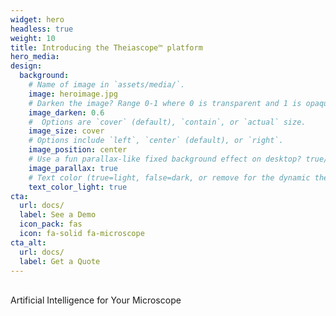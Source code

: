 ```yaml
---
widget: hero
headless: true
weight: 10
title: Introducing the Theiascope™ platform 
hero_media: 
design:
  background:
    # Name of image in `assets/media/`.
    image: heroimage.jpg
    # Darken the image? Range 0-1 where 0 is transparent and 1 is opaque.
    image_darken: 0.6
    #  Options are `cover` (default), `contain`, or `actual` size.
    image_size: cover
    # Options include `left`, `center` (default), or `right`.
    image_position: center
    # Use a fun parallax-like fixed background effect on desktop? true/false
    image_parallax: true
    # Text color (true=light, false=dark, or remove for the dynamic theme color).
    text_color_light: true
cta:
  url: docs/
  label: See a Demo
  icon_pack: fas
  icon: fa-solid fa-microscope
cta_alt:
  url: docs/
  label: Get a Quote
---
```


<br>
Artificial Intelligence for Your Microscope
<br>
<br>
<br>
<br>
<br>
<br>

